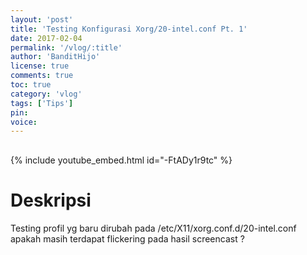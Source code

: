 ```yaml
---
layout: 'post'
title: 'Testing Konfigurasi Xorg/20-intel.conf Pt. 1'
date: 2017-02-04
permalink: '/vlog/:title'
author: 'BanditHijo'
license: true
comments: true
toc: true
category: 'vlog'
tags: ['Tips']
pin:
voice:
---
```


<div style="margin-top:30px;"></div>

{% include youtube_embed.html id="-FtADy1r9tc" %}

# Deskripsi

Testing profil yg baru dirubah pada /etc/X11/xorg.conf.d/20-intel.conf apakah masih terdapat flickering pada hasil screencast ?

